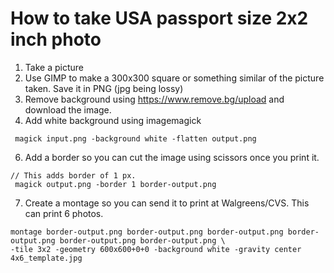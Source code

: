 # How to take USA passport size 2x2 inch photo
1. Take a picture
2. Use GIMP to make a 300x300 square or something similar of the picture taken. Save it in PNG (jpg being lossy)
3. Remove background using https://www.remove.bg/upload and download the image.
4. Add white background using imagemagick
```
 magick input.png -background white -flatten output.png
```
6. Add a border so you can cut the image using scissors once you print it.
```
// This adds border of 1 px.
 magick output.png -border 1 border-output.png
```
7. Create a montage so you can send it to print at Walgreens/CVS. This can print 6 photos.
```
montage border-output.png border-output.png border-output.png border-output.png border-output.png border-output.png \
-tile 3x2 -geometry 600x600+0+0 -background white -gravity center 4x6_template.jpg
```
